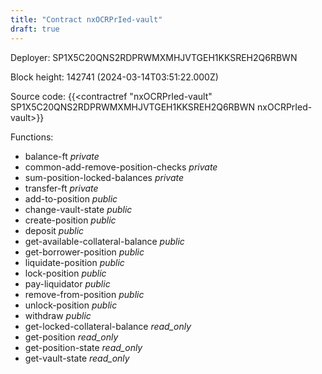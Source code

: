 ```yaml
---
title: "Contract nxOCRPrIed-vault"
draft: true
---
```

Deployer: SP1X5C20QNS2RDPRWMXMHJVTGEH1KKSREH2Q6RBWN


 



Block height: 142741 (2024-03-14T03:51:22.000Z)

Source code: {{<contractref "nxOCRPrIed-vault" SP1X5C20QNS2RDPRWMXMHJVTGEH1KKSREH2Q6RBWN nxOCRPrIed-vault>}}

Functions:

* balance-ft _private_
* common-add-remove-position-checks _private_
* sum-position-locked-balances _private_
* transfer-ft _private_
* add-to-position _public_
* change-vault-state _public_
* create-position _public_
* deposit _public_
* get-available-collateral-balance _public_
* get-borrower-position _public_
* liquidate-position _public_
* lock-position _public_
* pay-liquidator _public_
* remove-from-position _public_
* unlock-position _public_
* withdraw _public_
* get-locked-collateral-balance _read_only_
* get-position _read_only_
* get-position-state _read_only_
* get-vault-state _read_only_
